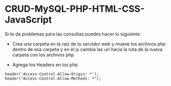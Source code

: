 # CRUD-MySQL-PHP-HTML-CSS-JavaScript

Si te da problemas para las consultas puedes hacer lo siguiente:

* Crea una carpeta en la raiz de tu servidor web y mueve los archivos php dentro de esa carpeta y en el js cambia las url hacia la ruta de la nueva carpeta con los archivos php

* Agrega los Headers en los php

```
header('Access-Control-Allow-Origin: *');
header("Access-Control-Allow-Methods: *");
```
